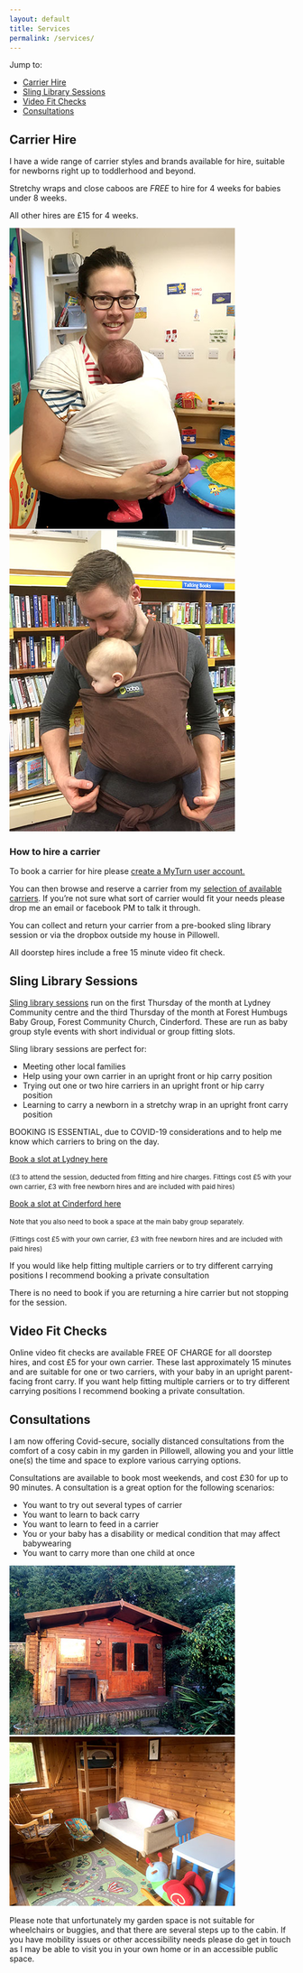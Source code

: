 ```yaml
---
layout: default
title: Services
permalink: /services/
---
```


<div class="container container--medium">
  <div class="subnav">
    <div>Jump to:</div>
    <ul>
      <li><a href="#carrier-hire">Carrier Hire</a></li>
      <li><a href="#sling-library-sessions">Sling Library Sessions</a></li>
      <li><a href="#video-fit-checks">Video Fit Checks</a></li>
      <li><a href="#consultations">Consultations</a></li>
    </ul>
  </div>
</div>

<div class="container container--narrow prose">

  <h2 id="carrier-hire">Carrier Hire</h2>

  <p>I have a wide range of carrier styles and brands available for hire, suitable for newborns right up to toddlerhood and beyond.</p>

  <p>Stretchy wraps and close caboos are <em>FREE</em> to hire for 4 weeks for babies under 8 weeks.</p>

  <p>All other hires are £15 for 4 weeks.</p>

  <div class="image-double">
    <div class="image-wrap">
      <img src="/assets/image/content/services-1.jpg" alt="" />
    </div>
    <div class="image-wrap">
      <img src="/assets/image/content/services-2.jpg" alt="" />
    </div>
  </div>

  <h3>How to hire a carrier</h3>

  <p>To book a carrier for hire please <a href="https://fodslings.myturn.com/library/createUser/create">create a MyTurn user account.</a></p>

  <p>You can then browse and reserve a carrier from my <a href="/carriers">selection of available carriers</a>. If you’re not sure what sort of carrier would fit your needs please drop me an email or facebook PM to talk it through.</p>

  <p>You can collect and return your carrier from a pre-booked sling library session or via the dropbox outside my house in Pillowell.</p>

  <p>All doorstep hires include a free 15 minute video fit check.</p>

  <h2 id="sling-library-sessions">Sling Library Sessions</h2>

  <p><a href="/blog/">Sling library sessions</a> run on the first Thursday of the month at Lydney Community centre and the third Thursday of the month at Forest Humbugs Baby Group, Forest Community Church, Cinderford. These are run as baby group style events with short individual or group fitting slots.</p>

  <p>Sling library sessions are perfect for:</p>
  <ul>
    <li>Meeting other local families</li>
    <li>Help using your own carrier in an upright front or hip carry position</li>
    <li>Trying out one or two hire carriers in an upright front or hip carry position</li>
    <li>Learning to carry a newborn in a stretchy wrap in an upright front carry position</li>
  </ul>
  <p>BOOKING IS ESSENTIAL, due to COVID-19 considerations and to help me know which carriers to bring on the day.</p>

  <p><a href="https://forms.gle/6f9XduPZ2riDZx6U9">Book a slot at Lydney here</a></p>

  <p><small>(£3 to attend the session, deducted from fitting and hire charges. Fittings cost £5 with your own carrier, £3 with free newborn hires and are included with paid hires)</small></p>

  <p><a href="https://forms.gle/RRqpY2U1W757JQUYA">Book a slot at Cinderford here</a></p>

  <div>
  <p><small>Note that you also need to book a space at the main baby group separately.</small></p>

  <p><small>(Fittings cost £5 with your own carrier, £3 with free newborn hires and are included with paid hires)</small></p>
  </div>

  <p>If you would like help fitting multiple carriers or to try different carrying positions I recommend booking a private consultation</p>

  <p>There is no need to book if you are returning a hire carrier but not stopping for the session.</p>

  <h2 id="video-fit-checks">Video Fit Checks</h2>

  <p>Online video fit checks are available FREE OF CHARGE for all doorstep hires, and cost £5 for your own carrier. These last approximately 15 minutes and are suitable for one or two carriers, with your baby in an upright parent-facing front carry. If you want help fitting multiple carriers or to try different carrying positions I recommend booking a private consultation.</p>

  <h2 id="consultations">Consultations</h2>

  <p>I am now offering Covid-secure, socially distanced consultations from the comfort of a cosy cabin in my garden in Pillowell, allowing you and your little one(s) the time and space to explore various carrying options.</p>

  <p>Consultations are available to book most weekends, and cost £30 for up to 90 minutes. A consultation is a great option for the following scenarios:</p>

  <ul>
    <li>You want to try out several types of carrier</li>
    <li>You want to learn to back carry</li>
    <li>You want to learn to feed in a carrier</li>
    <li>You or your baby has a disability or medical condition that may affect babywearing</li>
    <li>You want to carry more than one child at once</li>
  </ul>

  <div class="image-double">
    <div class="image-wrap">
      <img src="/assets/image/content/services-3.jpg" alt="" />
    </div>
    <div class="image-wrap">
      <img src="/assets/image/content/services-4.jpg" alt="" />
    </div>
  </div>

  <p>Please note that unfortunately my garden space is not suitable for wheelchairs or buggies, and that there are several steps up to the cabin. If you have mobility issues or other accessibility needs please do get in touch as I may be able to visit you in your own home or in an accessible public space.</p>

</div>
